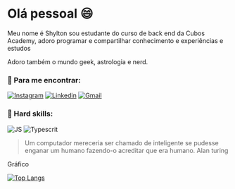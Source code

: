 # Olá pessoal 	😄


Meu nome é Shylton sou estudante do curso de back end da Cubos Academy, adoro programar e compartilhar conhecimento e experiências e estudos

Adoro também o mundo geek, astrologia e nerd.

### 👾 Para me encontrar:

[![Instagram](https://img.shields.io/badge/Instagram-000000?style=for-the-badge&logo=instagram&logoColor=white)](https://www.instagram.com/shyltonsantana/)
[![Linkedin](https://img.shields.io/badge/LinkedIn-000000?style=for-the-badge&logo=linkedin&logoColor=white)](https://www.linkedin.com/in/shylton-diego-3756aa174/)
[![Gmail](https://img.shields.io/badge/Gmail-000000?style=for-the-badge&logo=gmail&logoColor=white)](shyltondiego0@gmail.com)

### 🤖 Hard skills:


![JS](https://img.shields.io/badge/JavaScript-323330?style=for-the-badge&logo=javascript&logoColor=F7DF1E)
![Typescrit](https://img.shields.io/badge/TypeScript-007ACC?style=for-the-badge&logo=typescript&logoColor=white)



> Um computador mereceria ser chamado de inteligente se pudesse enganar um humano fazendo-o acreditar que era humano.    Alan turing


Gráfico

[![Top Langs](https://github-readme-stats.vercel.app/api/top-langs/?username=ShyltonSantana&layout=compact&theme=dark&custom_title=Linguagem%20%mais%20%utilizada)](https://github.com/ShyltonSantana/github-readme-stats)
